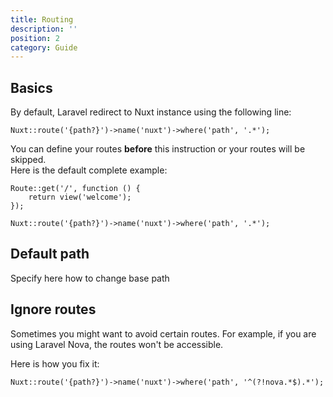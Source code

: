 ```yaml
---
title: Routing
description: ''
position: 2
category: Guide
---
```


## Basics

By default, Laravel redirect to Nuxt instance using the following line:

```php[web.php]
Nuxt::route('{path?}')->name('nuxt')->where('path', '.*');
```

You can define your routes **before** this instruction or your routes will be skipped.  
Here is the default complete example:

```php[web.php]
Route::get('/', function () {
    return view('welcome');
});

Nuxt::route('{path?}')->name('nuxt')->where('path', '.*');
```

## Default path

Specify here how to change base path

## Ignore routes

Sometimes you might want to avoid certain routes. For example, if you are using Laravel Nova, the routes won't be accessible.

Here is how you fix it:
```php[web.php]
Nuxt::route('{path?}')->name('nuxt')->where('path', '^(?!nova.*$).*');
```
